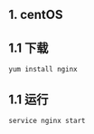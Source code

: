 ## 1. centOS


## 1.1 下载

```shell
yum install nginx
```

## 1.1 运行

```shell
service nginx start
```